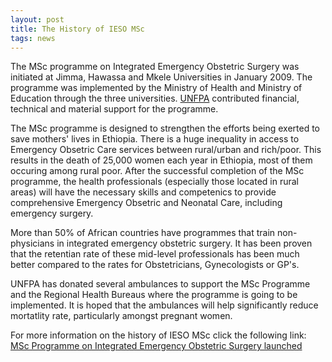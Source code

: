 ```yaml
---
layout: post
title: The History of IESO MSc
tags: news
---
```

The MSc programme on Integrated Emergency Obstetric Surgery was initiated at Jimma, Hawassa and Mkele Universities in January 2009.
The programme was implemented by the Ministry of Health and Ministry of Education through the three universities.
[UNFPA](http://www.unfpa.org) contributed financial, technical and material support for the programme.

The MSc programme is designed to strengthen the efforts being exerted to save mothers' lives in Ethiopia.
There is a huge inequality in access to Emergency Obsetric Care  services between rural/urban and rich/poor.
This results in the death of 25,000 women each year in Ethiopia, most of them occuring among rural poor.
After the successful completion of the MSc programme, the health professionals (especially those located in rural areas) will have the necessary skills and competenics to provide comprehensive Emergency Obsetric and Neonatal Care, including emergency surgery. 

More than 50% of African countries have programmes that train non-physicians in integrated emergency obstetric surgery.
It has been proven that the retentian rate of these mid-level professionals has been much better compared to the rates  for Obstetricians, Gynecologists or GP's.

UNFPA has donated several ambulances to support the MSc Programme and the Regional Health Bureaus where the programme is going to be implemented. 
It is hoped that the ambulances will help significantly reduce mortatlity rate, particularly amongst pregnant women.

For more information on the history of IESO MSc click the following link:  
[MSc Programme on Integrated Emergency Obstetric Surgery launched](http://ethiopia.unfpa.org/news/msc-programme-integrated-emergency-obstetric-surgery-launched)